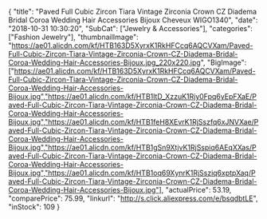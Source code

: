 {
	"title": "Paved Full Cubic Zircon Tiara Vintage Zirconia Crown CZ Diadema Bridal Coroa Wedding Hair Accessories Bijoux Cheveux WIGO1340",
	"date": "2018-10-31 10:30:20",
	"SubCat": ["Jewelry & Accessories"],
	"categories": ["Fashion Jewelry"],
	"thumbnailImage": "https://ae01.alicdn.com/kf/HTB163D5XyrxK1RkHFCcq6AQCVXam/Paved-Full-Cubic-Zircon-Tiara-Vintage-Zirconia-Crown-CZ-Diadema-Bridal-Coroa-Wedding-Hair-Accessories-Bijoux.jpg_220x220.jpg",
	"BigImage": ["https://ae01.alicdn.com/kf/HTB163D5XyrxK1RkHFCcq6AQCVXam/Paved-Full-Cubic-Zircon-Tiara-Vintage-Zirconia-Crown-CZ-Diadema-Bridal-Coroa-Wedding-Hair-Accessories-Bijoux.jpg","https://ae01.alicdn.com/kf/HTB1ltD_XzzuK1Rjy0Fpq6yEpFXaE/Paved-Full-Cubic-Zircon-Tiara-Vintage-Zirconia-Crown-CZ-Diadema-Bridal-Coroa-Wedding-Hair-Accessories-Bijoux.jpg","https://ae01.alicdn.com/kf/HTB1feH8XEvrK1RjSszfq6xJNVXae/Paved-Full-Cubic-Zircon-Tiara-Vintage-Zirconia-Crown-CZ-Diadema-Bridal-Coroa-Wedding-Hair-Accessories-Bijoux.jpg","https://ae01.alicdn.com/kf/HTB1gSn9XtjvK1RjSspiq6AEqXXas/Paved-Full-Cubic-Zircon-Tiara-Vintage-Zirconia-Crown-CZ-Diadema-Bridal-Coroa-Wedding-Hair-Accessories-Bijoux.jpg","https://ae01.alicdn.com/kf/HTB1oq69XynrK1RjSsziq6xptpXaq/Paved-Full-Cubic-Zircon-Tiara-Vintage-Zirconia-Crown-CZ-Diadema-Bridal-Coroa-Wedding-Hair-Accessories-Bijoux.jpg"],
	"actualPrice": 53.19,
	"comparePrice": 75.99,
	"linkurl": "http://s.click.aliexpress.com/e/bsqdbtLE",
	"inStock": 109
}
